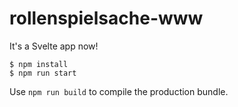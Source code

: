 # rollenspielsache-www

It's a Svelte app now!

```
$ npm install
$ npm run start
```

Use `npm run build` to compile the production bundle.